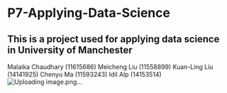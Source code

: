 # P7-Applying-Data-Science

## This is a project used for applying data science in University of Manchester

Malaika Chaudhary (11615686)
Meicheng Liu (11558899)
Kuan-Ling Liu (14141925)
Chenyu Ma (11593243)
Idil Alp (14153514)
![Uploading image.png…]()
